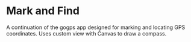 # Mark and Find
A continuation of the gogps app designed for marking and locating GPS coordinates.
Uses custom view with Canvas to draw a compass.
